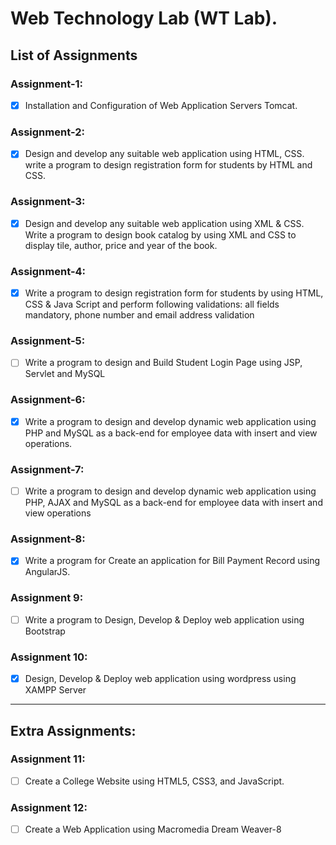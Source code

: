 #  Web Technology Lab (WT Lab).

## List of Assignments

### Assignment-1:
- [x] Installation  and  Configuration  of  Web  Application  Servers  Tomcat.

### Assignment-2: 
- [x] Design  and  develop  any  suitable  web  application  using  HTML,  CSS. 
    write a program to design registration form for students by HTML and CSS.

### Assignment-3: 
- [x] Design  and  develop  any  suitable  web  application  using XML & CSS. Write a program to design book catalog by using XML and CSS to display tile, author, price and year of the book.

### Assignment-4:
- [x] Write a program to design registration form for students by using HTML, CSS & Java Script and perform following validations: all fields mandatory, phone number and email address validation

### Assignment-5:
- [ ] Write a program to design and Build Student Login Page using JSP, Servlet and MySQL

### Assignment-6:
- [x] Write a program to design and develop dynamic web application using PHP and MySQL as a back-end for employee data with insert and view operations.

### Assignment-7:
- [ ] Write a program to design and develop dynamic web application using PHP, AJAX and MySQL as a back-end for employee data with insert and view operations

### Assignment-8:
- [x] Write a program for Create an application for Bill Payment Record using AngularJS.

### Assignment 9:
- [ ] Write a program to Design, Develop & Deploy web application using Bootstrap

### Assignment 10:
- [x] Design, Develop & Deploy web application using wordpress using XAMPP Server

---
## Extra Assignments:
### Assignment 11:
- [ ] Create a College Website using HTML5, CSS3, and JavaScript.

### Assignment 12:
- [ ] Create a Web Application using Macromedia Dream Weaver-8